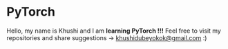 # PyTorch
Hello, my name is Khushi and I am **learning PyTorch !!!**
Feel free to visit my repositories and share suggestions -> khushidubeyokok@gmail.com :)
